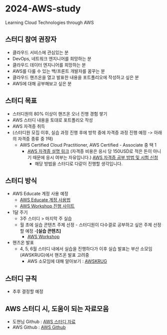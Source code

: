 # 2024-AWS-study
Learning Cloud Technologies through AWS

## 스터디 참여 권장자
- 클라우드 서비스에 관심있는 분
- DevOps, 네트워크 엔지니어를 희망하는 분
- 클라우드 데이터 엔지니어를 희망하는 분
- AWS를 다룰 수 있는 백/프론트 개발자를 꿈꾸는 분
- 클라우드 핸즈온을 열고 발표한 내용을 포트폴리오에 작성하고 싶은 분
- AWS에 대해 공부해보고 싶은 분


## 스터디 목표
- 스터디원의 80% 이상이 핸즈온 오너 진행 경험 쌓기
- AWS 스터디 내용을 토대로 포트폴리오 작성
- AWS 자격증 취득
- (스터디원 모집 이후, 실습 과정 진행 후에 방학 중에 자격증 과정 진행 예정 -> 아래의 자격증 종류 중 1택)
   - AWS Certified Cloud Practitioner, AWS Certified - Associate 중 택 1
     - [AWS 자격증 설명 링크](https://aws.amazon.com/ko/certification/?nc2=sb_ce_co)
       (자격증 비용은 응시 당 150USD로 적은 돈이 아니기 때문에 응시 여부는 자유입니다.)
       [AWS 자격증 공부 방법 및 시험 신청](https://blog.naver.com/develop-life/223346458178)
       - 해당 방법을 스터디로 다같이 진행할 생각입니다.

## 스터디 방식
- AWS Educate 계정 사용 예정
  - [AWS Educate 계정 사용법](https://blog.naver.com/chgy2131/222026236395)
  - [AWS Workshop 진행 사이트](https://workshops.aws/)
- 1달 주기
  - 3주 스터디 > 마지막 주 실습
  - 월 초에 실습 콘텐츠 주제 선정 - 스터디원이 다수결로 공부하고 싶은 주제 선정할 예정
   -**[실습 콘텐츠]**
     - [AWS Workshop](https://awsworkshop.io/)
- 핸즈온 발표
  - 4, 5, 6월 스터디 내에서 실습을 진행하다가 이후 실습 발표는 부산 소모임(AWSKRUG)에서 핸즈온 발표 고려중
    - AWS 소모임에 대해 알아보기 : [AWSKRUG](https://awskrug.github.io/)


## 스터디 규칙
- 추후 결정할 예정

## AWS 스터디 시, 도움이 되는 자료모음
- 도현님 Github : [AWS 스터디 자료](http://bit.ly/saaguide)
- AWS Github : [AWS Github](https://github.com/aws)
